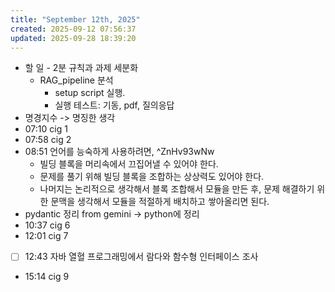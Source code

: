 ```yaml
---
title: "September 12th, 2025"
created: 2025-09-12 07:56:37
updated: 2025-09-28 18:39:20
---
```

  * 할 일 - 2분 규칙과 과제 세분화
    * RAG_pipeline 분석
      * setup script 실행.
      * 실행 테스트: 기동, pdf, 질의응답
  * 명경지수 -> 명징한 생각
  * 07:10 cig 1
  * 07:58 cig 2
  * 08:51 언어를 능숙하게 사용하려면, ^ZnHv93wNw
    * 빌딩 블록을 머리속에서 끄집어낼 수 있어야 한다.
    * 문제를 풀기 위해 빌딩 블록을 조합하는 상상력도 있어야 한다.
    * 나머지는 논리적으로 생각해서 블록 조합해서 모듈을 만든 후, 문제 해결하기 위한 문맥을 생각해서 모듈을 적절하게 배치하고 쌓아올리면 된다.
  * pydantic 정리 from gemini -> python에 정리
  * 10:37 cig 6
  * 12:01 cig 7
  * [ ] 12:43 자바 열혈 프로그래밍에서 람다와 함수형 인터페이스 조사
  * 15:14 cig 9
